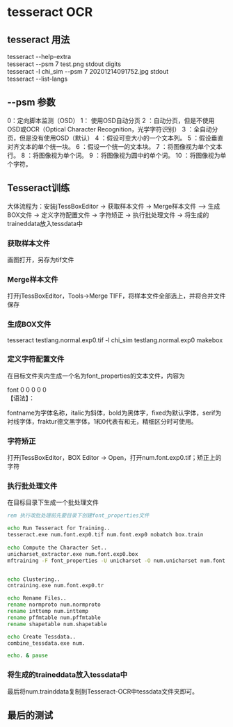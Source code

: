 # tesseract OCR

## tesseract 用法

tesseract --help-extra  
tesseract  --psm 7  test.png stdout digits  
tesseract -l chi_sim --psm 7  20201214091752.jpg stdout  
tesseract --list-langs  

## --psm 参数

0：定向脚本监测（OSD）
1： 使用OSD自动分页
2 ：自动分页，但是不使用OSD或OCR（Optical Character Recognition，光学字符识别）
3 ：全自动分页，但是没有使用OSD（默认）
4 ：假设可变大小的一个文本列。
5 ：假设垂直对齐文本的单个统一块。
6 ：假设一个统一的文本块。
7 ：将图像视为单个文本行。
8 ：将图像视为单个词。
9 ：将图像视为圆中的单个词。
10 ：将图像视为单个字符。

## Tesseract训练

大体流程为：安装jTessBoxEditor -> 获取样本文件 -> Merge样本文件 –> 生成BOX文件 -> 定义字符配置文件 -> 字符矫正 -> 执行批处理文件 -> 将生成的traineddata放入tessdata中

### 获取样本文件

画图打开，另存为tif文件 

### Merge样本文件

打开jTessBoxEditor，Tools->Merge TIFF，将样本文件全部选上，并将合并文件保存

### 生成BOX文件

tesseract testlang.normal.exp0.tif -l chi_sim testlang.normal.exp0 makebox

### 定义字符配置文件

在目标文件夹内生成一个名为font_properties的文本文件，内容为  

font 0 0 0 0 0    
【语法】：<fontname> <italic> <bold> <fixed> <serif> <fraktur>    

fontname为字体名称，italic为斜体，bold为黑体字，fixed为默认字体，serif为衬线字体，fraktur德文黑字体，1和0代表有和无，精细区分时可使用。  

### 字符矫正

打开jTessBoxEditor，BOX Editor -> Open，打开num.font.exp0.tif；矫正<Char>上的字符  
  
### 执行批处理文件

在目标目录下生成一个批处理文件

``` bat
rem 执行改批处理前先要目录下创建font_properties文件 

echo Run Tesseract for Training.. 
tesseract.exe num.font.exp0.tif num.font.exp0 nobatch box.train 
 
echo Compute the Character Set.. 
unicharset_extractor.exe num.font.exp0.box 
mftraining -F font_properties -U unicharset -O num.unicharset num.font.exp0.tr 


echo Clustering.. 
cntraining.exe num.font.exp0.tr 

echo Rename Files.. 
rename normproto num.normproto 
rename inttemp num.inttemp 
rename pffmtable num.pffmtable 
rename shapetable num.shapetable  

echo Create Tessdata.. 
combine_tessdata.exe num. 

echo. & pause
```

### 将生成的traineddata放入tessdata中

最后将num.trainddata复制到Tesseract-OCR中tessdata文件夹即可。  

## 最后的测试
